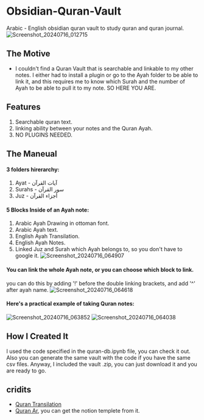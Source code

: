 # Obsidian-Quran-Vault
Arabic - English obsidian quran vault to study quran and quran journal.
![Screenshot_20240716_012715](https://github.com/user-attachments/assets/3a6e35b2-1d07-4f14-84e6-f466f4a1eb59)

## The Motive
+ I couldn't find a Quran Vault that is searchable and linkable to my other notes. I either had to install a plugin or go to the Ayah folder to be able to link it, and this requires me to know which Surah and the number of Ayah to be able to pull it to my note. SO HERE YOU ARE.

## Features
1. Searchable quran text.
2. linking ability between your notes and the Quran Ayah.
3. NO PLUGINS NEEDED.

## The Maneual
#### 3 folders hirerarchy:
1. Ayat - آيات القرآن
2. Surahs - سور القرآن
3. Juz - أجزاء القرآن

#### 5 Blocks Inside of an Ayah note:
1. Arabic Ayah Drawing in ottoman font.
2. Arabic Ayah text.
3. English Ayah Transilation.
4. English Ayah Notes.
5. Linked Juz and Surah which Ayah belongs to, so you don't have to google it.
![Screenshot_20240716_064907](https://github.com/user-attachments/assets/12778017-1af8-43a3-b933-e3b267ac8534)

#### You can link the whole Ayah note, or you can choose which block to link.
you can do this by adding '!' before the double linking brackets, and add '^' after ayah name.
![Screenshot_20240716_064618](https://github.com/user-attachments/assets/5d91bdd1-8ad3-4492-aff2-22f74ed3006f)

#### Here's a practical example of taking Quran notes:
![Screenshot_20240716_063852](https://github.com/user-attachments/assets/d2bff386-15f3-423d-92ab-a96e0ea31383)
![Screenshot_20240716_064038](https://github.com/user-attachments/assets/74f2f4c0-2f95-455f-b47a-2cf3323c7df5)

## How I Created It
I used the code specified in the quran-db.ipynb file, you can check it out. Also you can generate the same vault with the code if you have the same csv files. Anyway, I included the vault .zip, you can just download it and you are ready to go.

## cridits
+ [Quran Transilation]([url](https://quranenc.com/ar/browse/english_rwwad/1))
+ [Quran Ar]([url](https://youtu.be/8a0-2rSa834?si=zxtccsyrm5yNcaHL)), you can get the notion templete from it.
